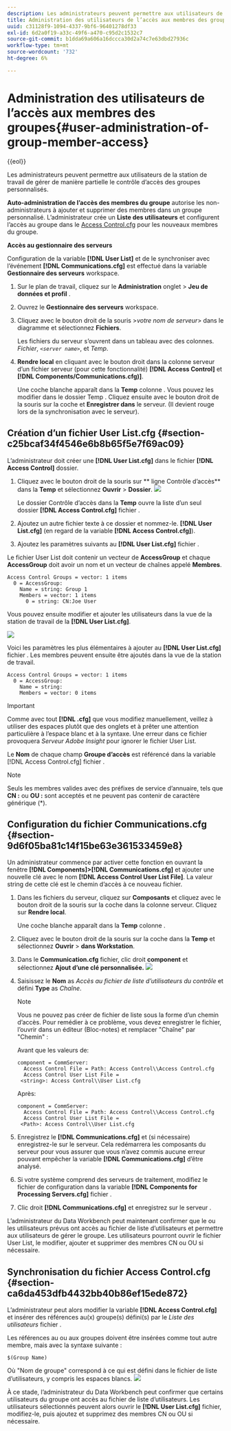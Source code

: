```yaml
---
description: Les administrateurs peuvent permettre aux utilisateurs de la station de travail de gérer de manière partielle le contrôle d’accès des groupes personnalisés.
title: Administration des utilisateurs de l’accès aux membres des groupes
uuid: c31128f9-1094-4337-9bf6-96401278df33
exl-id: 6d2a0f19-a33c-49f6-a470-c95d2c1532c7
source-git-commit: b1dda69a606a16dccca30d2a74c7e63dbd27936c
workflow-type: tm+mt
source-wordcount: '732'
ht-degree: 6%

---
```


# Administration des utilisateurs de l’accès aux membres des groupes{#user-administration-of-group-member-access}

{{eol}}

Les administrateurs peuvent permettre aux utilisateurs de la station de travail de gérer de manière partielle le contrôle d’accès des groupes personnalisés.

**Auto-administration de l’accès des membres du groupe** autorise les non-administrateurs à ajouter et supprimer des membres dans un groupe personnalisé. L’administrateur crée un **Liste des utilisateurs** et configurent l’accès au groupe dans le [Access Control.cfg](https://experienceleague.adobe.com/docs/data-workbench/using/server-admin-install/admin-dwb-server/access-control/c-config-acs-ctrl.html) pour les nouveaux membres du groupe.

**Accès au gestionnaire des serveurs**

Configuration de la variable **[!DNL User List]** et de le synchroniser avec l’événement **[!DNL Communications.cfg]** est effectué dans la variable **Gestionnaire des serveurs** workspace.

1. Sur le plan de travail, cliquez sur le **Administration** onglet > **Jeu de données et profil** .

1. Ouvrez le **Gestionnaire des serveurs** workspace.
1. Cliquez avec le bouton droit de la souris >*votre nom de serveur*> dans le diagramme et sélectionnez **Fichiers**.

   Les fichiers du serveur s’ouvrent dans un tableau avec des colonnes. *Fichier*, *`<server name>`*, et *Temp*.

1. **Rendre local** en cliquant avec le bouton droit dans la colonne serveur d’un fichier serveur (pour cette fonctionnalité) **[!DNL Access Control]** et **[!DNL Components/Communications.cfg)]**.

   Une coche blanche apparaît dans la **Temp** colonne . Vous pouvez les modifier dans le dossier Temp . Cliquez ensuite avec le bouton droit de la souris sur la coche et **Enregistrer dans** le serveur. (Il devient rouge lors de la synchronisation avec le serveur).

## Création d’un fichier User List.cfg {#section-c25bcaf34f4546e6b8b65f5e7f69ac09}

L’administrateur doit créer une **[!DNL User List.cfg]** dans le fichier **[!DNL Access Control]** dossier.

1. Cliquez avec le bouton droit de la souris sur ** ligne Contrôle d’accès** dans la **Temp** et sélectionnez **Ouvrir** > **Dossier**. ![](assets/6_4_workstation_groups_3.png)

   Le dossier Contrôle d’accès dans la **Temp** ouvre la liste d’un seul dossier **[!DNL Access Control.cfg]** fichier .

1. Ajoutez un autre fichier texte à ce dossier et nommez-le. **[!DNL User List.cfg]** (en regard de la variable **[!DNL Access Control.cfg]**).

1. Ajoutez les paramètres suivants au **[!DNL User List.cfg]** fichier .

Le fichier User List doit contenir un vecteur de **AccessGroup** et chaque **AccessGroup** doit avoir un nom et un vecteur de chaînes appelé **Membres**.

```
Access Control Groups = vector: 1 items 
  0 = AccessGroup:  
    Name = string: Group 1 
    Members = vector: 1 items 
      0 = string: CN:Joe User
```

Vous pouvez ensuite modifier et ajouter les utilisateurs dans la vue de la station de travail de la **[!DNL User List.cfg]**.

![](assets/6_4_workstation_groups_4.png)

Voici les paramètres les plus élémentaires à ajouter au **[!DNL User List.cfg]** fichier . Les membres peuvent ensuite être ajoutés dans la vue de la station de travail.

```
Access Control Groups = vector: 1 items 
  0 = AccessGroup:  
    Name = string:  
    Members = vector: 0 items
```

>[!IMPORTANT]
>
>Comme avec tout **[!DNL .cfg]** que vous modifiez manuellement, veillez à utiliser des espaces plutôt que des onglets et à prêter une attention particulière à l’espace blanc et à la syntaxe. Une erreur dans ce fichier provoquera *Serveur Adobe Insight* pour ignorer le fichier User List.

Le **Nom** de chaque champ **Groupe d’accès** est référencé dans la variable [!DNL Access Control.cfg] fichier .

>[!NOTE]
>
>Seuls les membres valides avec des préfixes de service d’annuaire, tels que **CN :** ou **OU :** sont acceptés et ne peuvent pas contenir de caractère générique (&#42;).

## Configuration du fichier Communications.cfg {#section-9d6f05ba81c14f15be63e361533459e8}

Un administrateur commence par activer cette fonction en ouvrant la fenêtre **[!DNL Components]>[!DNL Communications.cfg]** et ajouter une nouvelle clé avec le nom **[!DNL Access Control User List File]**. La valeur string de cette clé est le chemin d’accès à ce nouveau fichier.

1. Dans les fichiers du serveur, cliquez sur **Composants** et cliquez avec le bouton droit de la souris sur la coche dans la colonne serveur. Cliquez sur **Rendre local**.

   Une coche blanche apparaît dans la **Temp** colonne .

1. Cliquez avec le bouton droit de la souris sur la coche dans la **Temp** et sélectionnez **Ouvrir** > **dans Workstation**.

1. Dans le **Communication.cfg** fichier, clic droit **component** et sélectionnez **Ajout d’une clé personnalisée.** ![](assets/6_4_workstation_groups.png)

1. Saisissez le **Nom** as *Accès au fichier de liste d’utilisateurs du contrôle* et défini **Type** as *Chaîne*.

   >[!NOTE]
   >
   >Vous ne pouvez pas créer de fichier de liste sous la forme d’un chemin d’accès. Pour remédier à ce problème, vous devez enregistrer le fichier, l’ouvrir dans un éditeur (Bloc-notes) et remplacer &quot;Chaîne&quot; par &quot;Chemin&quot; :

   Avant que les valeurs de:

   ```
   component = CommServer:  
     Access Control File = Path: Access Control\\Access Control.cfg 
     Access Control User List File =  
    <string>: Access Control\\User List.cfg
   ```

   Après:

   ```
   component = CommServer:  
     Access Control File = Path: Access Control\\Access Control.cfg 
     Access Control User List File =  
    <Path>: Access Control\\User List.cfg
   ```

1. Enregistrez le **[!DNL Communications.cfg]** et (si nécessaire) enregistrez-le sur le serveur. Cela redémarrera les composants du serveur pour vous assurer que vous n’avez commis aucune erreur pouvant empêcher la variable **[!DNL Communications.cfg]** d’être analysé.
1. Si votre système comprend des serveurs de traitement, modifiez le fichier de configuration dans la variable **[!DNL Components for Processing Servers.cfg]** fichier .
1. Clic droit **[!DNL Communications.cfg]** et enregistrez sur le serveur .

L’administrateur du Data Workbench peut maintenant confirmer que le ou les utilisateurs prévus ont accès au fichier de liste d’utilisateurs et permettre aux utilisateurs de gérer le groupe. Les utilisateurs pourront ouvrir le fichier User List, le modifier, ajouter et supprimer des membres CN ou OU si nécessaire.

## Synchronisation du fichier Access Control.cfg {#section-ca6da453dfb4432bb40b86ef15ede872}

L’administrateur peut alors modifier la variable **[!DNL Access Control.cfg]** et insérer des références au(x) groupe(s) défini(s) par le *Liste des utilisateurs* fichier .

Les références au ou aux groupes doivent être insérées comme tout autre membre, mais avec la syntaxe suivante :

```
$(Group Name)
```

Où &quot;Nom de groupe&quot; correspond à ce qui est défini dans le fichier de liste d’utilisateurs, y compris les espaces blancs. ![](assets/6_4_workstation_groups_2.png)

À ce stade, l’administrateur du Data Workbench peut confirmer que certains utilisateurs du groupe ont accès au fichier de liste d’utilisateurs. Les utilisateurs sélectionnés peuvent alors ouvrir le **[!DNL User List.cfg]** fichier, modifiez-le, puis ajoutez et supprimez des membres CN ou OU si nécessaire.
